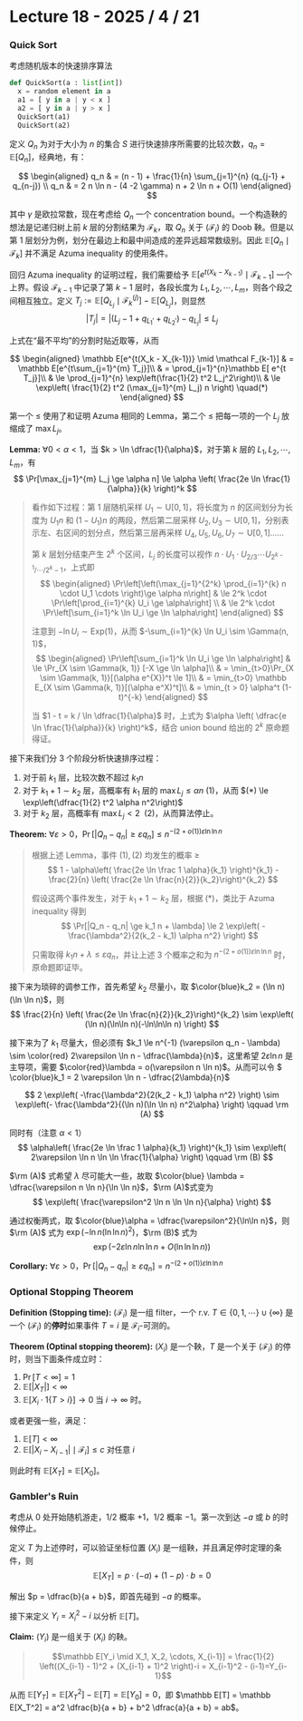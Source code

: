 # Lecture 18 - 2025 / 4 / 21

### Quick Sort

考虑随机版本的快速排序算法
```python
def QuickSort(a : list[int])
  x = random element in a
  a1 = [ y in a | y < x ]
  a2 = [ y in a | y > x ]
  QuickSort(a1)
  QuickSort(a2)
```

定义 $Q_n$ 为对于大小为 $n$ 的集合 $S$ 进行快速排序所需要的比较次数，$q_n = \mathbb E[Q_n]$，经典地，有：

$$
\begin{aligned}
q_n & = (n - 1) + \frac{1}{n} \sum_{j=1}^{n} (q_{j-1} + q_{n-j}) \\
q_n & = 2 n \ln n  - (4 -2 \gamma) n + 2 \ln n + O(1)
\end{aligned}
$$

其中 $\gamma$ 是欧拉常数，现在考虑给 $Q_n$ 一个 concentration bound。一个构造鞅的想法是记递归树上前 $k$ 层的分割结果为 $\mathcal F_k$，取 $Q_n$ 关于 $(\mathcal F_i)$ 的 Doob 鞅。但是以第 $1$ 层划分为例，划分在最边上和最中间造成的差异远超常数级别。因此 $\mathbb E[Q_n \mid\mathcal F_k]$ 并不满足 Azuma inequality 的使用条件。

回归 Azuma inequality 的证明过程，我们需要给予 $\mathbb E[e^{t(X_k - X_{k-1})} \mid \mathcal F_{k-1}]$ 一个上界。假设 $\mathcal F_{k-1}$ 中记录了第 $k-1$ 层时，各段长度为 $L_1, L_2, \cdots, L_m$，则各个段之间相互独立。定义 $T_j := \mathbb E[Q_{L_j} \mid \mathcal F_k^{(j)}] - \mathbb E[Q_{L_j}]$，则显然
$$
|T_j| = |(L_j - 1 + q_{L_1'} + q_{L_2'}) - q_{L_j}| \le L_j
$$

上式在“最不平均”的分割时贴近取等，从而

$$
\begin{aligned}
\mathbb E[e^{t(X_k - X_{k-1})} \mid \mathcal F_{k-1}] 
& = \mathbb E[e^{t\sum_{j=1}^{m} T_j}]\\
& = \prod_{j=1}^{n}\mathbb E[ e^{t T_j}]\\
& \le \prod_{j=1}^{n} \exp\left(\frac{1}{2} t^2 L_j^2\right)\\
& \le \exp\left(  \frac{1}{2} t^2 (\max_{j=1}^{m} L_j) n \right) \quad(*)
\end{aligned}
$$

第一个 $\le$ 使用了和证明 Azuma 相同的 Lemma，第二个 $\le$ 把每一项的一个 $L_j$ 放缩成了 $\max L_j$。

**Lemma:** $\forall 0 < \alpha < 1$，当 $k > \ln \dfrac{1}{\alpha}$，对于第 $k$ 层的 $L_1, L_2, \cdots, L_m$，有
$$ \Pr[\max_{j=1}^{m} L_j \ge \alpha n] \le \alpha \left( \frac{2e \ln \frac{1}{\alpha}}{k} \right)^k $$
> 看作如下过程：第 $1$ 层随机采样 $U_1 \sim \mathrm U[0, 1]$，将长度为 $n$ 的区间划分为长度为 $U_1 n$ 和 $(1-U_1) n$ 的两段，然后第二层采样 $U_2, U_3 \sim \mathrm U[0, 1]$，分别表示左、右区间的划分点，然后第三层再采样 $U_4, U_5, U_6, U_7 \sim \mathrm U[0, 1]$……
>
> 第 $k$ 层划分结束产生 $2^{k}$ 个区间，$L_j$ 的长度可以视作 $n \cdot U_1 \cdot U_{2/3} \cdots U_{2^{k-1}/\cdots/2^{k}-1}$，上式即
$$
\begin{aligned}
\Pr\left[\left(\max_{j=1}^{2^k} \prod_{i=1}^{k} n \cdot U_1 \cdots \right)\ge \alpha n\right] 
& \le 2^k \cdot \Pr\left[\prod_{i=1}^{k} U_i \ge \alpha\right] \\
& \le 2^k \cdot \Pr\left[\sum_{i=1}^k \ln U_i \ge \ln \alpha\right]
\end{aligned}
$$
>
> 注意到 $-\ln U_i \sim \mathrm{Exp}(1)$，从而 $-\sum_{i=1}^{k} \ln U_i \sim \Gamma(n, 1)$，
$$
\begin{aligned}
\Pr\left[\sum_{i=1}^k \ln U_i \ge \ln \alpha\right] 
& \le \Pr_{X \sim \Gamma(k, 1)} [-X \ge \ln \alpha]\\
& = \min_{t>0}\Pr_{X \sim \Gamma(k, 1)}[(\alpha e^{X})^t \le 1]\\
& = \min_{t>0} \mathbb E_{X \sim \Gamma(k, 1)}[(\alpha e^X)^t]\\
& = \min_{t > 0} \alpha^t (1-t)^{-k}
\end{aligned}
$$
>
> 当 $1 - t = k / \ln \dfrac{1}{\alpha}$ 时，上式为 $\alpha \left( \dfrac{e \ln \frac{1}{\alpha}}{k} \right)^k$，结合 union bound 给出的 $2^k$ 原命题得证。


接下来我们分 $3$ 个阶段分析快速排序过程：

1. 对于前 $k_1$ 层，比较次数不超过 $k_1 n$
2. 对于 $k_1+1 \sim k_2$ 层，高概率有 $k_1$ 层的 $\max L_j \le \alpha n$ $(1)$，从而 $(*) \le \exp\left(\dfrac{1}{2} t^2 \alpha n^2\right)$ 
3. 对于 $k_2$ 层，高概率有 $\max L_j < 2$ $\ (2)$，从而算法停止。
 

**Theorem:** $\forall \varepsilon > 0$，$\Pr[|Q_n - q_n| \ge \varepsilon q_n] \le n^{-(2 + o(1))\varepsilon \ln \ln n}$
> 根据上述 Lemma，事件 $(1), (2)$ 均发生的概率 $\ge$
$$ 1 - \alpha\left( \frac{2e \ln \frac 1 \alpha}{k_1} \right)^{k_1} - \frac{2}{n} \left(  \frac{2e \ln \frac{n}{2}}{k_2}\right)^{k_2} $$
>
> 假设这两个事件发生，对于 $k_1 + 1\sim k_2$ 层，根据 $(*)$，类比于 Azuma inequality 得到
$$ \Pr[|Q_n - q_n| \ge k_1 n + \lambda] \le 2 \exp\left( -\frac{\lambda^2}{2(k_2 - k_1) \alpha n^2} \right) $$
>
> 只需取得 $k_1 n + \lambda \le \varepsilon q_n$，并让上述 $3$ 个概率之和为 $n^{-(2 + o(1))\varepsilon \ln \ln n}$ 时，原命题即证毕。

接下来为琐碎的调参工作，首先希望 $k_2$ 尽量小，取 $\color{blue}k_2 = (\ln n)(\ln \ln n)$，则
$$ \frac{2}{n} \left(  \frac{2e \ln \frac{n}{2}}{k_2}\right)^{k_2} \sim \exp\left( (\ln n)(\ln\ln n)(-\ln\ln\ln n)  \right) $$

接下来为了 $k_1$ 尽量大，但必须有 $k_1 \le n^{-1} (\varepsilon q_n - \lambda) \sim \color{red} 2\varepsilon \ln n - \dfrac{\lambda}{n}$，这里希望 $2 \varepsilon \ln n$ 是主导项，需要 $\color{red}\lambda = o(\varepsilon n \ln n)$。从而可以令 $ \color{blue}k_1 = 2 \varepsilon \ln n - \dfrac{2\lambda}{n}$

$$ 2 \exp\left( -\frac{\lambda^2}{2(k_2 - k_1) \alpha n^2} \right) \sim \exp\left(- \frac{\lambda^2}{(\ln n)(\ln \ln n) n^2\alpha} \right) \qquad \rm (A) $$

同时有（注意 $\alpha < 1$） $$ \alpha\left( \frac{2e \ln \frac 1 \alpha}{k_1} \right)^{k_1} \sim \exp\left( 2\varepsilon \ln n \ln \ln \frac{1}{\alpha} \right) \qquad \rm (B) $$

$\rm (A)$ 式希望 $\lambda$ 尽可能大一些，故取 $\color{blue} \lambda = \dfrac{\varepsilon n \ln n}{\ln \ln n}$，$\rm (A)$式变为 
$$
\exp\left( \frac{\varepsilon^2 \ln n \ln \ln n}{\alpha} \right)
$$

通过权衡两式，取 $\color{blue}\alpha = \dfrac{\varepsilon^2}{\ln\ln n}$，则 $\rm (A)$ 式为 $\exp(-\ln n (\ln \ln n)^2)$，$\rm (B)$ 式为
$$ \exp(-2\varepsilon \ln n\ln \ln n + O(\ln \ln \ln n)) $$


**Corollary:** $\forall \varepsilon > 0$，$\Pr[|Q_n - q_n| \ge \varepsilon q_n] = n^{-(2 + o(1))\varepsilon \ln \ln n}$



### Optional Stopping Theorem

**Definition (Stopping time):** $(\mathcal F_i)$ 是一组 filter，一个 r.v. $T \in \{0, 1, \cdots\} \cup\{\infty\}$ 是一个 $(\mathcal F_i)$ 的**停时**如果事件 $T = i$ 是 $\mathcal F_i$-可测的。

**Theorem (Optinal stopping theorem):** $(X_i)$ 是一个鞅，$T$ 是一个关于 $(\mathcal F_i)$ 的停时，则当下面条件成立时：
1. $\Pr[T < \infty] = 1$
2. $\mathbb E[|X_T|] < \infty$
3. $\mathbb E[X_i \cdot 1\{T > i\}] \to 0$ 当 $i \to \infty$ 时。

或者更强一些，满足：
1. $\mathbb E[T] < \infty$
2. $\mathbb E[|X_i - X_{i-1}| \mid \mathcal F_i] \le c$ 对任意 $i$

则此时有 $\mathbb E[X_T] = \mathbb E[X_0]$。

### Gambler's Ruin

考虑从 $0$ 处开始随机游走，$1/2$ 概率 $+1$，$1/2$ 概率 $-1$。第一次到达 $-a$ 或 $b$ 的时候停止。

定义 $T$ 为上述停时，可以验证坐标位置 $(X_i)$ 是一组鞅，并且满足停时定理的条件，则
$$ \mathbb E[X_T] = p \cdot (-a) + (1 - p) \cdot b = 0$$

解出 $p = \dfrac{b}{a + b}$，即首先碰到 $-a$ 的概率。

接下来定义 $Y_i = X_i^2 - i$ 以分析 $\mathbb E[T]$。

**Claim:** $(Y_i)$ 是一组关于 $(X_i)$ 的鞅。

> $$\mathbb E[Y_i \mid X_1, X_2, \cdots, X_{i-1}] = \frac{1}{2} \left((X_{i-1} - 1)^2 + (X_{i-1} + 1)^2 \right)-i = X_{i-1}^2 - (i-1)=Y_{i-1}$$

从而 $\mathbb E[Y_T] = \mathbb E[X_T^2] - \mathbb E[T] = \mathbb E[Y_0] = 0$，即 $\mathbb E[T] = \mathbb E[X_T^2] = a^2 \dfrac{b}{a + b} + b^2 \dfrac{a}{a + b} = ab$。

